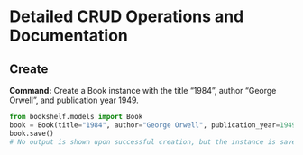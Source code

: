 # Detailed CRUD Operations and Documentation

## Create
**Command:** Create a Book instance with the title “1984”, author “George Orwell”, and publication year 1949.
```python
from bookshelf.models import Book
book = Book(title="1984", author="George Orwell", publication_year=1949)
book.save()
# No output is shown upon successful creation, but the instance is saved in the database.
